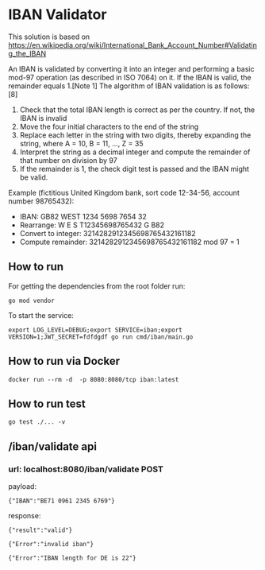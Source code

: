 # IBAN Validator

This solution is based on https://en.wikipedia.org/wiki/International_Bank_Account_Number#Validating_the_IBAN

An IBAN is validated by converting it into an integer and performing a basic mod-97 operation (as described in ISO 7064) on it. If the IBAN is valid, the remainder equals 1.[Note 1] The algorithm of IBAN validation is as follows:[8]

1. Check that the total IBAN length is correct as per the country. If not, the IBAN is invalid
2. Move the four initial characters to the end of the string
3. Replace each letter in the string with two digits, thereby expanding the string, where A = 10, B = 11, ..., Z = 35
4. Interpret the string as a decimal integer and compute the remainder of that number on division by 97
5. If the remainder is 1, the check digit test is passed and the IBAN might be valid.

Example (fictitious United Kingdom bank, sort code 12-34-56, account number 98765432):

* IBAN:		GB82 WEST 1234 5698 7654 32	
* Rearrange:		W E S T12345698765432 G B82	
* Convert to integer:		3214282912345698765432161182	
* Compute remainder:		3214282912345698765432161182	mod 97 = 1

## How to run

For getting the dependencies from the root folder run:

`go mod vendor`

To start the service:

`export LOG_LEVEL=DEBUG;export SERVICE=iban;export VERSION=1;JWT_SECRET=fdfdgdf go run cmd/iban/main.go`

## How to run via Docker
`docker run --rm -d  -p 8080:8080/tcp iban:latest`
## How to run test

`go test ./... -v     `

## /iban/validate api 
### url: localhost:8080/iban/validate  POST
payload:

`{"IBAN":"BE71 0961 2345 6769"}`

response:

`{"result":"valid"}`

`{"Error":"invalid iban"}`

`{"Error":"IBAN length for DE is 22"}`
